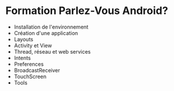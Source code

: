 # Formation Parlez-Vous Android?

* Installation de l'environnement
* Création d'une application
* Layouts
* Activity et View
* Thread, réseau et web services
* Intents
* Preferences
* BroadcastReceiver
* TouchScreen
* Tools